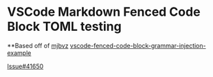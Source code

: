 # VSCode Markdown Fenced Code Block TOML testing

**Based off of [mjbvz](https://github.com/mjbvz) [vscode-fenced-code-block-grammar-injection-example](https://github.com/mjbvz/vscode-fenced-code-block-grammar-injection-example)

[Issue#41650](https://github.com/Microsoft/vscode/issues/41650)

